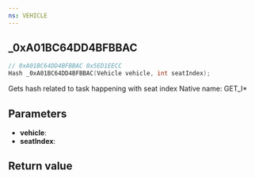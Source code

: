 ```yaml
---
ns: VEHICLE
---
```

## _0xA01BC64DD4BFBBAC

```c
// 0xA01BC64DD4BFBBAC 0x5ED1EECC
Hash _0xA01BC64DD4BFBBAC(Vehicle vehicle, int seatIndex);
```

Gets hash related to task happening with seat index
Native name: GET_I*

## Parameters
* **vehicle**: 
* **seatIndex**: 

## Return value
